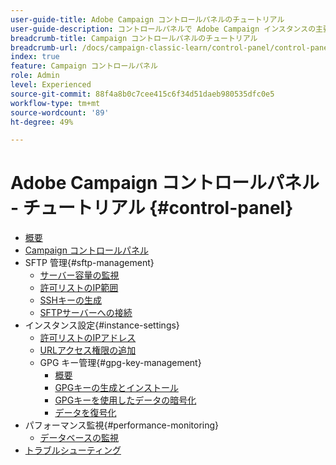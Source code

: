 ```yaml
---
user-guide-title: Adobe Campaign コントロールパネルのチュートリアル
user-guide-description: コントロールパネルで Adobe Campaign インスタンスの主要なアセットを監視したり、管理タスクを実行したりする方法を説明します。
breadcrumb-title: Campaign コントロールパネルのチュートリアル
breadcrumb-url: /docs/campaign-classic-learn/control-panel/control-panel-overview.html
index: true
feature: Campaign コントロールパネル
role: Admin
level: Experienced
source-git-commit: 88f4a8b0c7cee415c6f34d51daeb980535dfc0e5
workflow-type: tm+mt
source-wordcount: '89'
ht-degree: 49%

---
```



# Adobe Campaign コントロールパネル - チュートリアル {#control-panel}

+ [概要](/help/control-panel-tutorials/control-panel-overview.md)
+ [Campaign コントロールパネル](/help/control-panel-tutorials/get-started.md)
+ SFTP 管理{#sftp-management}
   + [サーバー容量の監視](/help/control-panel-tutorials/sftp-management/monitor-server-capacity.md)
   + [許可リストのIP範囲](/help/control-panel-tutorials/sftp-management/allowlist-ip-range.md)
   + [SSHキーの生成](/help/control-panel-tutorials/sftp-management/generate-ssh-key.md)
   + [SFTPサーバーへの接続](/help/control-panel-tutorials/sftp-management/connect-to-sftp-server.md)
+ インスタンス設定{#instance-settings}
   + [許可リストのIPアドレス](/help/control-panel-tutorials/instance-settings/allowlist-ip-address.md)
   + [URLアクセス権限の追加](/help/control-panel-tutorials/instance-settings/add-url-permissions.md)
   + GPG キー管理{#gpg-key-management}
      + [概要](/help/control-panel-tutorials/instance-settings/gpg-key-management/gpg-key-management-overview.md)
      + [GPGキーの生成とインストール](/help/control-panel-tutorials/instance-settings/gpg-key-management/generate-and-install-gpg-keys.md)
      + [GPGキーを使用したデータの暗号化](/help/control-panel-tutorials/instance-settings/gpg-key-management/use-a-gpg-key-to-encrypt-data.md)
      + [データを復号化](/help/control-panel-tutorials/instance-settings/gpg-key-management/decrypt-data.md)
+ パフォーマンス監視{#performance-monitoring}
   + [データベースの監視](/help/control-panel-tutorials/performance-monitoring/monitor-databases.md)
+ [トラブルシューティング](/help/control-panel-tutorials/troubleshooting.md)